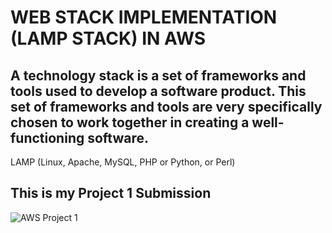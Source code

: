 # WEB STACK IMPLEMENTATION (LAMP STACK) IN AWS

## A technology stack is a set of frameworks and tools used to develop a software product. This set of frameworks and tools are very specifically chosen to work together in creating a well-functioning software.

LAMP (Linux, Apache, MySQL, PHP or Python, or Perl)

## This is my Project 1 Submission


![AWS Project 1](https://github.com/Ktaiwo23/Darey.io-projects/assets/134460769/38df218d-6764-4032-ab4a-163b72d3cfa6)

